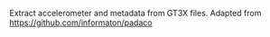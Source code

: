 Extract accelerometer and metadata from GT3X files. 
Adapted from https://github.com/informaton/padaco 
